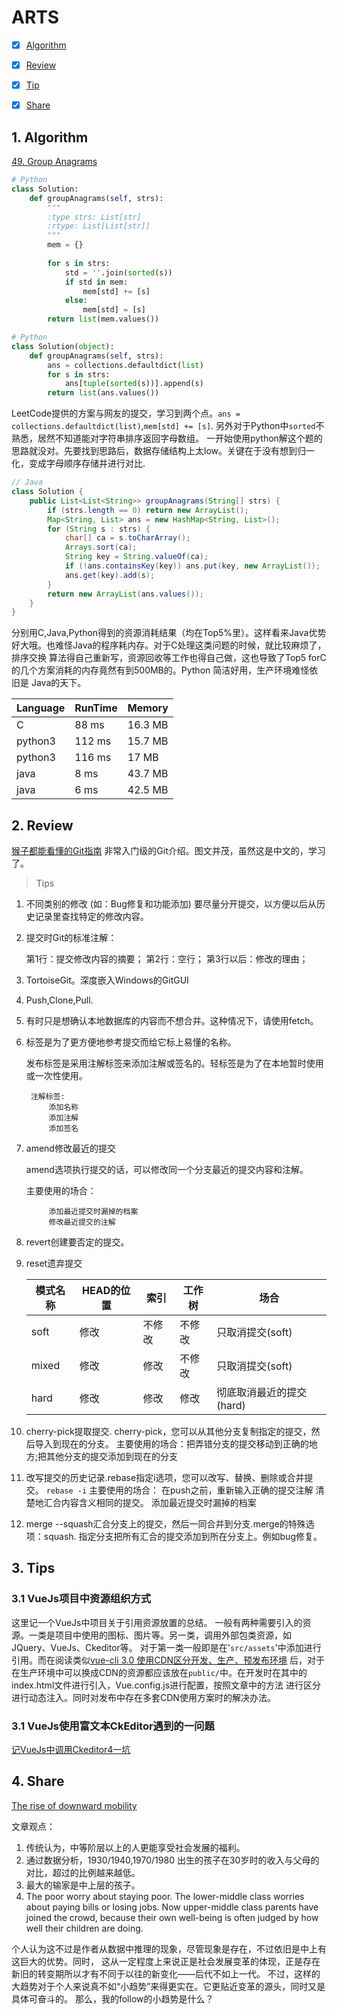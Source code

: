 # ARTS

- [x] [Algorithm](#1-algorithm)

- [x] [Review](#1-review)

- [x] [Tip](#3-tip)

- [x] [Share](#4-share)
 
## 1. Algorithm
[49. Group Anagrams](https://leetcode.com/problems/group-anagrams/)
```python
# Python
class Solution:
    def groupAnagrams(self, strs):
        """
        :type strs: List[str]
        :rtype: List[List[str]]
        """
        mem = {}
        
        for s in strs:
            std = ''.join(sorted(s))
            if std in mem:
                mem[std] += [s]
            else:
                mem[std] = [s]
        return list(mem.values())
```
```python
# Python
class Solution(object):
    def groupAnagrams(self, strs):
        ans = collections.defaultdict(list)
        for s in strs:
            ans[tuple(sorted(s))].append(s)
        return list(ans.values())
```
LeetCode提供的方案与网友的提交，学习到两个点。`ans = collections.defaultdict(list)`,`mem[std] += [s]`.
另外对于Python中`sorted`不熟悉，居然不知道能对字符串排序返回字母数组。
一开始使用python解这个题的思路就没对。先要找到思路后，数据存储结构上太low。关键在于没有想到归一化，变成字母顺序存储并进行对比.
```java
// Java
class Solution {
    public List<List<String>> groupAnagrams(String[] strs) {
        if (strs.length == 0) return new ArrayList();
        Map<String, List> ans = new HashMap<String, List>();
        for (String s : strs) {
            char[] ca = s.toCharArray();
            Arrays.sort(ca);
            String key = String.valueOf(ca);
            if (!ans.containsKey(key)) ans.put(key, new ArrayList());
            ans.get(key).add(s);
        }
        return new ArrayList(ans.values());
    }
}
```
分别用C,Java,Python得到的资源消耗结果（均在Top5%里）。这样看来Java优势好大哦。也难怪Java的程序耗内存。对于C处理这类问题的时候，就比较麻烦了，排序交换
算法得自己重新写，资源回收等工作也得自己做，这也导致了Top5 forC的几个方案消耗的内存竟然有到500MB的。Python 简洁好用，生产环境难怪依旧是
Java的天下。

Language | RunTime | Memory
---------|---------| ------
C       | 88 ms     |	16.3 MB
python3 | 112 ms	|   15.7 MB
python3 | 116 ms	|   17 MB
java    | 8 ms	    |   43.7 MB	
java    | 6 ms	    |42.5 MB	

## 2. Review
[猴子都能看懂的Git指南](https://backlog.com/git-tutorial/cn/)
非常入门级的Git介绍。图文并茂，虽然这是中文的，学习了。
> Tips
    
1. 不同类别的修改 (如：Bug修复和功能添加) 要尽量分开提交，以方便以后从历史记录里查找特定的修改内容。
1. 提交时Git的标准注解：

      第1行：提交修改内容的摘要；
      第2行：空行；
      第3行以后：修改的理由； 
1. TortoiseGit。深度嵌入Windows的GitGUI
1. Push,Clone,Pull.
1. 有时只是想确认本地数据库的内容而不想合并。这种情况下，请使用fetch。
1. 标签是为了更方便地参考提交而给它标上易懂的名称。
    
    发布标签是采用注解标签来添加注解或签名的。轻标签是为了在本地暂时使用或一次性使用。
        
        注解标签:
            添加名称
            添加注解
            添加签名
1. amend修改最近的提交
    
    amend选项执行提交的话，可以修改同一个分支最近的提交内容和注解。
    
    主要使用的场合：
            
            添加最近提交时漏掉的档案
            修改最近提交的注解
    
1. revert创建要否定的提交。
1. reset遗弃提交
    
    模式名称 | HEAD的位置|索引|工作树|场合
    --------|---------|----|----|-----
    soft	|修改	    |不修改 |不修改   |只取消提交(soft)
    mixed	|修改	    |修改	|不修改    |只取消提交(soft)
    hard	|修改	|   修改	    |修改     |彻底取消最近的提交(hard)
1. cherry-pick提取提交.
    cherry-pick，您可以从其他分支复制指定的提交，然后导入到现在的分支。
    主要使用的场合：把弄错分支的提交移动到正确的地方;把其他分支的提交添加到现在的分支
    
1. 改写提交的历史记录.rebase指定i选项，您可以改写、替换、删除或合并提交。
    `rebase -i`
    主要使用的场合：
    在push之前，重新输入正确的提交注解
    清楚地汇合内容含义相同的提交。
    添加最近提交时漏掉的档案
1. merge --squash汇合分支上的提交，然后一同合并到分支.merge的特殊选项：squash.
    指定分支把所有汇合的提交添加到所在分支上。例如bug修复。
    
    
## 3. Tips
### 3.1 VueJs项目中资源组织方式
这里记一个VueJs中项目关于引用资源放置的总结。
一般有两种需要引入的资源。一类是项目中使用的图标、图片等。另一类，调用外部包类资源，如JQuery、VueJs、Ckeditor等。
对于第一类一般即是在'`src/assets`'中添加进行引用。而在阅读类似[vue-cli 3.0 使用CDN区分开发、生产、预发布环境](https://www.jianshu.com/p/9d6c1efebcd9)
后，对于在生产环境中可以换成CDN的资源都应该放在`public/`中。在开发时在其中的index.html文件进行引入，Vue.config.js进行配置，按照文章中的方法
进行区分进行动态注入。同时对发布中存在多套CDN使用方案时的解决办法。

### 3.1 VueJs使用富文本CkEditor遇到的一问题

[记VueJs中调用Ckeditor4一坑](https://magic.blog.csdn.net/article/details/88987227)

## 4. Share

[The rise of downward mobility](https://www.washingtonpost.com/opinions/upward-mobility-is-a-myth/2018/08/05/bb960ce4-972c-11e8-80e1-00e80e1fdf43_story.html?noredirect=on&utm_campaign=Wanqu%20Daily&utm_medium=website&utm_source=wanqu.co&utm_term=.b55486b2ee70)

文章观点：
1.  传统认为，中等阶层以上的人更能享受社会发展的福利。
1.  通过数据分析，1930/1940,1970/1980 出生的孩子在30岁时的收入与父母的对比，超过的比例越来越低。
1.  最大的输家是中上层的孩子。
1.  The poor worry about staying poor. The lower-middle class worries about paying bills or losing jobs. Now upper-middle class parents have joined the crowd, because their own well-being is often judged by how well their children are doing.

个人认为这不过是作者从数据中推理的现象，尽管现象是存在，不过依旧是中上有这巨大的优势。同时，
这从一定程度上来说正是社会发展变革的体现，正是存在新旧的转变期所以才有不同于以往的新变化——后代不如上一代。
不过，这样的大趋势对于个人来说真不如“小趋势”来得更实在。它更贴近变革的源头，同时又是具体可奋斗的。
那么，我的follow的小趋势是什么？